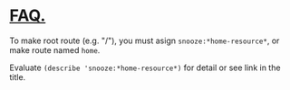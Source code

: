 # [FAQ.](https://github.com/joaotavora/snooze/issues/5)
To make root route (e.g. "/"), you must asign `snooze:*home-resource*`,
or make route named `home`.

Evaluate `(describe 'snooze:*home-resource*)` for detail or see link in the title.
